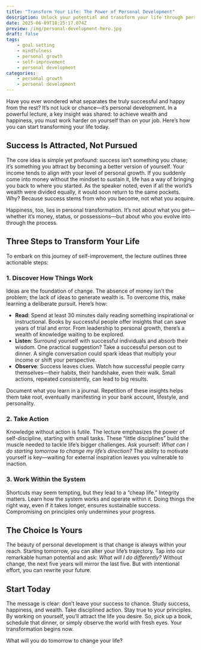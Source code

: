 ```yaml
---
title: "Transform Your Life: The Power of Personal Development"
description: Unlock your potential and transform your life through personal development. Discover actionable steps to attract success and happiness today!
date: 2025-06-09T18:25:17.074Z
preview: /img/personal-development-hero.jpg
draft: false
tags:
    - goal setting
    - mindfulness
    - personal growth
    - self-improvement
    - personal development
categories:
    - personal growth
    - personal development
---
```


Have you ever wondered what separates the truly successful and happy from the rest? It’s not luck or chance—it’s personal development. In a powerful lecture, a key insight was shared: to achieve wealth and happiness, you must work harder on yourself than on your job. Here’s how you can start transforming your life today.

## Success Is Attracted, Not Pursued

The core idea is simple yet profound: success isn’t something you chase; it’s something you attract by becoming a better version of yourself. Your income tends to align with your level of personal growth. If you suddenly come into money without the mindset to sustain it, life has a way of bringing you back to where you started. As the speaker noted, even if all the world’s wealth were divided equally, it would soon return to the same pockets. Why? Because success stems from who you become, not what you acquire.

Happiness, too, lies in personal transformation. It’s not about what you get—whether it’s money, status, or possessions—but about who you evolve into through the process.

## Three Steps to Transform Your Life

To embark on this journey of self-improvement, the lecture outlines three actionable steps:

### 1. Discover How Things Work
Ideas are the foundation of change. The absence of money isn’t the problem; the lack of ideas to generate wealth is. To overcome this, make learning a deliberate pursuit. Here’s how:

- **Read**: Spend at least 30 minutes daily reading something inspirational or instructional. Books by successful people offer insights that can save years of trial and error. From leadership to personal growth, there’s a wealth of knowledge waiting to be explored.
- **Listen**: Surround yourself with successful individuals and absorb their wisdom. One practical suggestion? Take a successful person out to dinner. A single conversation could spark ideas that multiply your income or shift your perspective.
- **Observe**: Success leaves clues. Watch how successful people carry themselves—their habits, their handshake, even their walk. Small actions, repeated consistently, can lead to big results.

Document what you learn in a journal. Repetition of these insights helps them take root, eventually manifesting in your bank account, lifestyle, and personality.

### 2. Take Action
Knowledge without action is futile. The lecture emphasizes the power of self-discipline, starting with small tasks. These “little disciplines” build the muscle needed to tackle life’s bigger challenges. Ask yourself: *What can I do starting tomorrow to change my life’s direction?* The ability to motivate yourself is key—waiting for external inspiration leaves you vulnerable to inaction.

### 3. Work Within the System
Shortcuts may seem tempting, but they lead to a “cheap life.” Integrity matters. Learn how the system works and operate within it. Doing things the right way, even if it takes longer, ensures sustainable success. Compromising on principles only undermines your progress.

## The Choice Is Yours

The beauty of personal development is that change is always within your reach. Starting tomorrow, you can alter your life’s trajectory. Tap into our remarkable human potential and ask: *What will I do differently?* Without change, the next five years will mirror the last five. But with intentional effort, you can rewrite your future.

## Start Today

The message is clear: don’t leave your success to chance. Study success, happiness, and wealth. Take disciplined action. Stay true to your principles. By working on yourself, you’ll attract the life you desire. So, pick up a book, schedule that dinner, or simply observe the world with fresh eyes. Your transformation begins now.

What will you do tomorrow to change your life?